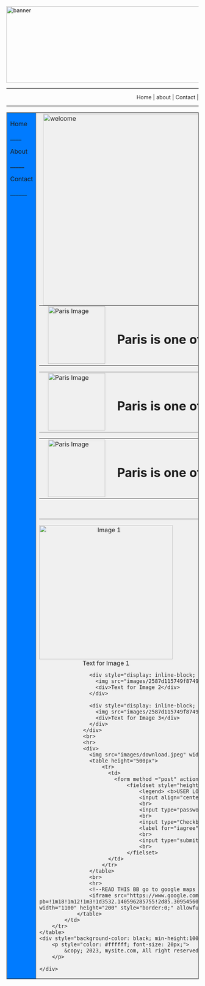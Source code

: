 <!DOCTYPE html>
<html>
    <head>
        <meta charset="UTF-8">
        <meta name="author" content="Grace">
        <title>My first web page</title>
    </head>
    <img src="add image here dumbasses" width="1368px" height="200px"
     height="200px" alt="banner" title="banner">
<body>
    <br>
     <hr>
     <p align="right">
        Home |
        about |
        Contact |
     </p>
     <hr>
    <table width="100%" border="1" cellspacing="0" cellpadding="0">
        <tr>
            <td width="2%" valign="top" bgcolor="#007bff">
                <p>Home</p>
                <p>____</p>
                <p>About</p>
                <p>_____</p>
                <p>Contact</p>
                <p>______</p>
            </td>
            <td width="80%" valign="top" bgcolor="#f0f0f0">
                <img src="images/download.jpeg" width="500px" height="500px" alt="welcome" hspace="10px" title="Welcome" align="left">
                <table>
                    <tr>
                      <td>
                        <img src="https://i.pinimg.com/564x/59/32/29/593229739184504afd9507cc42a9cb86.jpg" alt="Paris Image" width="150px" height="150px" hspace="15px">
                      </td>
                      <td>
                        <h1>Paris is one of the most magnificent cities in France.</h1>
                      </td>
                    </tr>
                </table>
                <table>
                    <tr>
                      <td>
                        <img src="https://i.pinimg.com/564x/59/32/29/593229739184504afd9507cc42a9cb86.jpg" alt="Paris Image" width="150px" height="150px" hspace="15px">
                      </td>
                      <td>
                        <h1>Paris is one of the most magnificent cities in France.</h1>
                      </td>
                    </tr>
                  </table>
                  <table>
                    <tr>
                      <td>
                        <img src="https://i.pinimg.com/564x/59/32/29/593229739184504afd9507cc42a9cb86.jpg" alt="Paris Image" width="150px" height="150px" hspace="15px">
                      </td>
                      <td>
                        <h1>Paris is one of the most magnificent cities in France.</h1>
                      </td>
                    </tr>
                  </table>
                  <br>
                  <hr>
                  <div>
                    <div style="display: inline-block; text-align: center;">
                      <img src="images/2587d115749f87498196be76234cb588.jpg" alt="Image 1" width="350px" height="350px">
                      <div>Text for Image 1</div>
                    </div>
                    
                    <div style="display: inline-block; text-align: center;">
                      <img src="images/2587d115749f87498196be76234cb588.jpg" alt="Image 2" width="350px" height="350px">
                      <div>Text for Image 2</div>
                    </div>
                    
                    <div style="display: inline-block; text-align: center;">
                      <img src="images/2587d115749f87498196be76234cb588.jpg" alt="Image 3" width="350px" height="350px">
                      <div>Text for Image 3</div>
                    </div>
                  </div>
                  <br>
                  <hr>
                  <div>
                    <img src="images/download.jpeg" width="500px" height="500px" alt="welcome" hspace="10px" title="Welcome" align="left"> 
                    <table height="500px">
                        <tr>
                          <td>
                            <form method ="post" action="#"name="login" id ="login">
                                <fieldset style="height:500px;width:500px;">
                                    <legend> <b>USER LOGIN</b></legend>
                                    <input align="center" typr="trxt" name="username"placeholder="username"required size="80px">
                                    <br>
                                    <input type="password" name="password" id="password" placeholder="password" required size="80px">
                                    <br>
                                    <input type="Checkbox" name="iagree" id ="iagree" required>
                                    <label for="iagree">I agree to the terms and conditions</label>
                                    <br>
                                    <input type="submit" id="submit">
                                    <br>
                                </fielset>
                          </td>
                        </tr>
                    </table>
                    <br>
                    <hr>
                    <!--READ THIS BB go to google maps find the location they saying and then embded map copy and paste instead of the line below delete the green line too-->
                    <iframe src="https://www.google.com/maps/embed?pb=!1m18!1m12!1m3!1d3532.140596285755!2d85.3095456094853!3d27.71294497607996!2m3!1f0!2f0!3f0!3m2!1i1024!2i768!4f13.1!3m3!1m2!1s0x39eb18fdbc458eb1%3A0x6bfb4e03ee3413f3!2sPussy%20Cat%20Bar!5e0!3m2!1sen!2snp!4v1690320011300!5m2!1sen!2snp" width="1100" height="200" style="border:0;" allowfullscreen="" loading="lazy" referrerpolicy="no-referrer-when-downgrade"></iframe>
                </table>
            </td>
        </tr>
    </table>
    <div style="background-color: black; min-height:100px;">
        <p style="color: #ffffff; font-size: 20px;">
            &copy; 2023, mysite.com, All right reserved.
        </p>

    </div>
</body>
</html>

